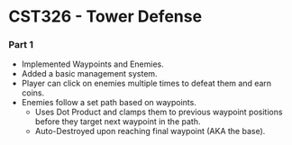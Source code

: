 # CST326 - Tower Defense

### Part 1
- Implemented Waypoints and Enemies.
- Added a basic management system.
- Player can click on enemies multiple times to defeat them and earn coins.
- Enemies follow a set path based on waypoints.
  - Uses Dot Product and clamps them to previous waypoint positions before they target next waypoint in the path.
  - Auto-Destroyed upon reaching final waypoint (AKA the base).

